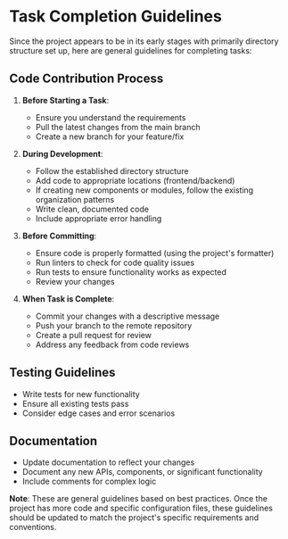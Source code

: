
# Task Completion Guidelines

Since the project appears to be in its early stages with primarily directory structure set up, here are general guidelines for completing tasks:

## Code Contribution Process

1. **Before Starting a Task**:
   - Ensure you understand the requirements
   - Pull the latest changes from the main branch
   - Create a new branch for your feature/fix

2. **During Development**:
   - Follow the established directory structure
   - Add code to appropriate locations (frontend/backend)
   - If creating new components or modules, follow the existing organization patterns
   - Write clean, documented code
   - Include appropriate error handling

3. **Before Committing**:
   - Ensure code is properly formatted (using the project's formatter)
   - Run linters to check for code quality issues
   - Run tests to ensure functionality works as expected
   - Review your changes

4. **When Task is Complete**:
   - Commit your changes with a descriptive message
   - Push your branch to the remote repository
   - Create a pull request for review
   - Address any feedback from code reviews

## Testing Guidelines

- Write tests for new functionality
- Ensure all existing tests pass
- Consider edge cases and error scenarios

## Documentation

- Update documentation to reflect your changes
- Document any new APIs, components, or significant functionality
- Include comments for complex logic

**Note**: These are general guidelines based on best practices. Once the project has more code and specific configuration files, these guidelines should be updated to match the project's specific requirements and conventions.
